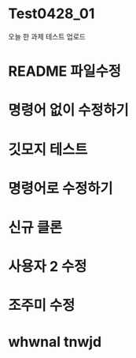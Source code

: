 # Test0428_01
오늘 한 과제 테스트 업로드
# README 파일수정
# 명령어 없이 수정하기
# 깃모지 테스트
# 명령어로 수정하기
# 신규 클론
# 사용자 2 수정
# 조주미 수정
# whwnal tnwjd
